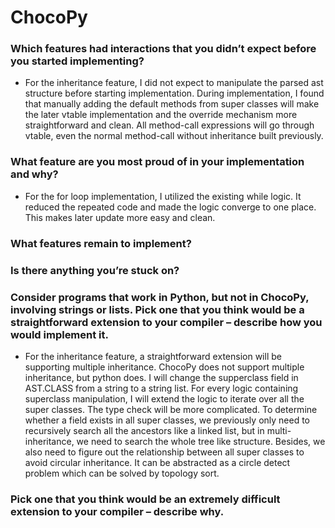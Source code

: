 # ChocoPy

### Which features had interactions that you didn’t expect before you started implementing?

+ For the inheritance feature, I did not expect to manipulate the parsed ast structure before starting implementation. During implementation, I found that manually adding the default methods from super classes will make the later vtable implementation and the override mechanism more straightforward and clean. All method-call expressions will go through vtable, even the normal method-call without inheritance built previously. 

### What feature are you most proud of in your implementation and why?

+ For the for loop implementation, I utilized the existing while logic. It reduced the repeated code and made the logic converge to one place. This makes later update more easy and clean.

### What features remain to implement?

### Is there anything you’re stuck on?

### Consider programs that work in Python, but not in ChocoPy, involving strings or lists. Pick one that you think would be a straightforward extension to your compiler – describe how you would implement it. 

+ For the inheritance feature, a straightforward extension will be supporting multiple inheritance. ChocoPy does not support multiple inheritance, but python does. I will change the supperclass field in AST.CLASS from a string to a string list. For every logic containing superclass manipulation, I will extend the logic to iterate over all the super classes. The type check will be more complicated. To determine whether a field exists in all super classes, we previously only need to recursively search all the ancestors like a linked list, but in multi-inheritance, we need to search the whole tree like structure. Besides, we also need to figure out the relationship between all super classes to avoid circular inheritance. It can be abstracted as a circle detect problem which can be solved by topology sort.

### Pick one that you think would be an extremely difficult extension to your compiler – describe why.
